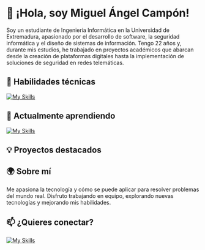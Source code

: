 # 👋 ¡Hola, soy Miguel Ángel Campón!

Soy un estudiante de Ingeniería Informática en la Universidad de Extremadura, apasionado por el desarrollo de software, la seguridad informática y el diseño de sistemas de información. Tengo 22 años y, durante mis estudios, he trabajado en proyectos académicos que abarcan desde la creación de plataformas digitales hasta la implementación de soluciones de seguridad en redes telemáticas.

## 🔧 Habilidades técnicas

[![My Skills](https://skillicons.dev/icons?i=cpp,java,mysql,html,css,js,github)](https://skillicons.dev)

## 🌱 Actualmente aprendiendo

[![My Skills](https://skillicons.dev/icons?i=py,regex,opencv,unity)](https://skillicons.dev)

## 💡 Proyectos destacados

## 🌍 Sobre mí

Me apasiona la tecnología y cómo se puede aplicar para resolver problemas del mundo real. Disfruto trabajando en equipo, explorando nuevas tecnologías y mejorando mis habilidades.

## 📫 ¿Quieres conectar?

[![My Skills](https://skillicons.dev/icons?i=linkedin)](https://www.linkedin.com/in/miguel-%C3%A1ngel-camp%C3%B3n-iglesias-66b0b732b/)
